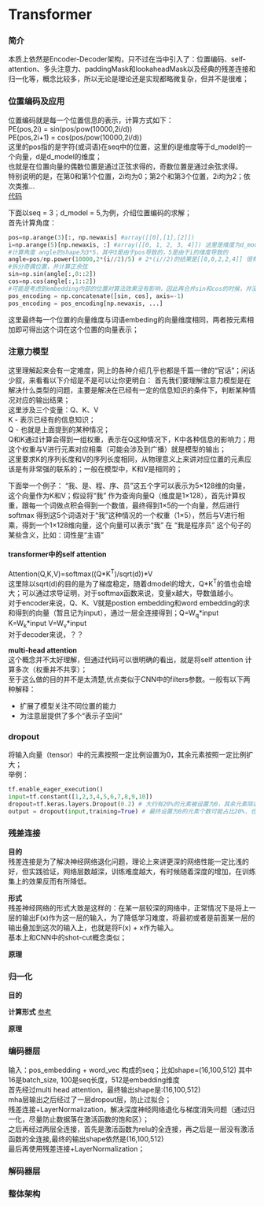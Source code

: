Transformer
====
### 简介
本质上依然是Encoder-Decoder架构，只不过在当中引入了：位置编码、self-attention、多头注意力、paddingMask和lookaheadMask以及经典的残差连接和归一化等，概念比较多，所以无论是理论还是实现都略微复杂，但并不是很难；

### 位置编码及应用
位置编码就是每一个位置信息的表示，计算方式如下：<br>
PE(pos,2i) = sin(pos/pow(10000,2i/d)) <br>
PE(pos,2i+1) = cos(pos/pow(10000,2i/d)) <br>
这里的pos指的是字符(或词语)在seq中的位置，这里的i是维度等于d_model的一个向量，d是d_model的维度；<br>
也就是在位置向量的偶数位置是通过正弦求得的，奇数位置是通过余弦求得。<br>
特别说明的是，在第0和第1个位置，2i均为0；第2个和第3个位置，2i均为2；依次类推...<br>
[代码](https://github.com/luckyPT/py_ml/blob/master/src/tf/transformer/position_encoder.py)<br>

下面以seq = 3；d_model = 5,为例，介绍位置编码的求解；<br>
首先计算角度：<br>
```Python
pos=np.arange(3)[:, np.newaxis] #array([[0],[1],[2]])
i=np.arange(5)[np.newaxis, :] #array([[0, 1, 2, 3, 4]]) 这里是维度为d_model的向量，也是pos_embedding的原型 
#计算角度 angle的shape为3*5，其中3是由于pos导致的，5是由于i的维度导致的
angle=pos/np.power(10000,2*(i//2)/5) # 2*(i//2)的结果是[[0,0,2,2,4]] 很有规律
#拆分奇偶位置，并计算正余弦
sin=np.sin(angle[:,0::2])
cos=np.cos(angle[:,1::2])
#可能是考虑到embedding内部的位置对算法效果没有影响，因此再合并sin和cos的时候，并没有间隔插入合并，而是直接合并的
pos_encoding = np.concatenate([sin, cos], axis=-1)
pos_encoding = pos_encoding[np.newaxis, ...]
```
这里最终每一个位置的向量维度与词语embeding的向量维度相同，两者按元素相加即可得出这个词在这个位置的向量表示；
### 注意力模型
这里理解起来会有一定难度，网上的各种介绍几乎也都是千篇一律的“官话”；闲话少叙，来看看以下介绍是不是可以让你更明白：
首先我们要理解注意力模型是在解决什么类型的问题，主要是解决在已经有一定的信息知识的条件下，判断某种情况对应的输出结果；<br>
这里涉及三个变量：Q、K、V<br>
K - 表示已经有的信息知识；<br>
Q - 也就是上面提到的某种情况；<br>
Q和K通过计算会得到一组权重，表示在Q这种情况下，K中各种信息的影响力；用这个权重与V进行元素对应相乘（可能会涉及到广播）就是模型的输出；<br>
这里要求K的序列长度和V的序列长度相同，从物理意义上来讲对应位置的元素应该是有非常强的联系的；一般在模型中，K和V是相同的；

下面举一个例子：
“我、是、程、序、员”这五个字可以表示为5×128维的向量，这个向量作为K和V；假设将“我” 作为查询向量Q（维度是1×128），首先计算权重，跟每一个词做点积会得到一个数值，最终得到1×5的一个向量，然后进行softmax 得到这5个词语对于“我”这种情况的一个权重（1×5），然后与V进行相乘，得到一个1×128维向量，这个向量可以表示“我” 在 “我是程序员” 这个句子的某些含义，比如：词性是“主语”

#### transformer中的self attention
Attention(Q,K,V)=softmax((Q\*K<sup>T</sup>)/sqrt(d))\*V <br>
这里除以sqrt(d)的目的是为了梯度稳定，随着dmodel的增大，Q\*K<sup>T</sup>的值也会增大；可以通过求导证明，对于softmax函数来说，变量x越大，导数值越小。<br>
对于encoder来说，Q、K、V就是postion embedding和word embedding的求和得到的向量（暂且记为input），通过一层全连接得到；Q=W<sub>q</sub>\*input  K=W<sub>k</sub>\*input  V=W<sub>v</sub>\*input<br>
对于decoder来说，？？

**multi-head attention**<br>
这个概念并不太好理解，但通过代码可以很明确的看出，就是将self attention 计算多次（权重并不共享）；<br>
至于这么做的目的并不是太清楚,优点类似于CNN中的filters参数。一般有以下两种解释：
- 扩展了模型关注不同位置的能力
- 为注意层提供了多个“表示子空间“

### dropout
将输入向量（tensor）中的元素按照一定比例设置为0，其余元素按照一定比例扩大；<br>
举例：
```Python
tf.enable_eager_execution()
input=tf.constant([1,2,3,4,5,6,7,8,9,10])
dropout=tf.keras.layers.Dropout(0.2) # 大约有20%的元素被设置为0，其余元素除以（1-0.2）
output = dropout(input,training=True) # 最终设置为0的元素个数可能占比20%，也可能占比0%，或者30%等等，并不是绝对的20%，没有被设置为0的，统一除以0.8
```

### 残差连接
**目的**<br>
残差连接是为了解决神经网络退化问题，理论上来讲更深的网络性能一定比浅的好，但实践验证，网络层数越深，训练难度越大，有时候随着深度的增加，在训练集上的效果反而有所降低。

**形式**<br>
残差神经网络的形式大致是这样的：在某一层较深的网络中，正常情况下是将上一层的输出F(x)作为这一层的输入，为了降低学习难度，将最初或者是前面某一层的输出叠加到这次的输入上，也就是将F(x) + x作为输入。<br>
基本上和CNN中的shot-cut概念类似；

**原理**<br>

### 归一化
**目的**

**计算形式**
[参考](https://www.jianshu.com/p/367c456cc4cf)

**原理**

### 编码器层
输入：pos_embedding + word_vec 构成的seq；比如shape=(16,100,512) 其中16是batch_size, 100是seq长度，512是embedding维度<br>
首先经过multi head attention，最终输出shape是:(16,100,512)<br>
mha层输出之后经过了一层dropout层，防止过拟合；<br>
残差连接+LayerNormalization，解决深度神经网络退化与梯度消失问题（通过归一化，尽量防止数据落在激活函数的饱和区）；<br>
之后再经过两层全连接，首先是激活函数为relu的全连接，再之后是一层没有激活函数的全连接,最终的输出shape依然是(16,100,512)<br>
最后再使用残差连接+LayerNormalization；


### 解码器层

### 整体架构
